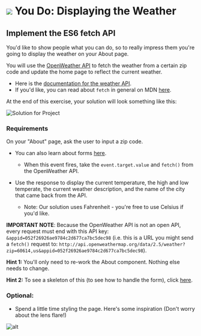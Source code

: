 # ![](https://ga-dash.s3.amazonaws.com/production/assets/logo-9f88ae6c9c3871690e33280fcf557f33.png) You Do: Displaying the Weather


## Implement the ES6 fetch API

You'd like to show people what you can do, so to really impress them you're going to display the weather on your About page.

You will use the [OpenWeather API](http://openweathermap.org/current) to fetch the weather from a certain zip code and update the home page to reflect the current weather.
- Here is the [documentation for the weather API](http://openweathermap.org/current).
- If you'd like, you can read about `fetch` in general on MDN [here](https://developer.mozilla.org/en-US/docs/Web/API/WindowOrWorkerGlobalScope/fetch).

At the end of this exercise, your solution will look something like this:

![Solution for Project](https://i.imgur.com/KxmnJai.png)

### Requirements

On your "About" page, ask the user to input a zip code.
- You can also learn about forms [here](https://facebook.github.io/react/docs/forms.html).
	- When this event fires, take the `event.target.value` and `fetch()` from the OpenWeather API.


- Use the response to display the current temperature, the high and low temperate, the current weather description, and the name of the city that came back from the API.
	- Note: Our solution uses Fahrenheit - you're free to use Celsius if you'd like.


**IMPORTANT NOTE**: Because the OpenWeather API is not an open API, every request must end with this API key:  `&appid=052f26926ae9784c2d677ca7bc5dec98`  (i.e. this is a URL you might send a `fetch()` request to: `http://api.openweathermap.org/data/2.5/weather?zip=60614,us&appid=052f26926ae9784c2d677ca7bc5dec98`).

**Hint 1:** You'll only need to re-work the About component. Nothing else needs to change.

**Hint 2:** To see a skeleton of this (to see how to handle the form), click [here](https://codepen.io/SuperTernary/pen/VWVrQJ?editors=001).

### Optional:

- Spend a little time styling the page. Here's some inspiration (Don't worry about the lens flare!)

![alt](https://i.imgur.com/EEe8njs.png)
